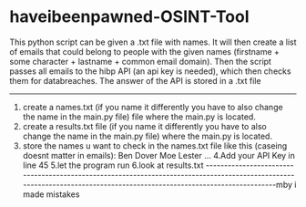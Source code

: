 # haveibeenpawned-OSINT-Tool
This python script can be given a .txt file with names. It will then create a list of emails that could belong to people with the given names (firstname + some character + lastname + common email domain). Then the script passes all emails to the hibp API (an api key is needed), which then checks them for databreaches. The answer of the API is stored in a .txt file

-------------------------------------------------------------------------------------------------------------------------------------------------------------------------
1. create a names.txt (if you name it differently you have to also change the name in the main.py file) file where the main.py is located.
2. create a results.txt file (if you name it differently you have to also change the name in the main.py file) where the main.py is located.
3. store the names u want to check in the names.txt file like this (caseing doesnt matter in emails):
Ben Dover
Moe Lester
...
4.Add your API Key in line 45
5.let the program run
6.look at results.txt
-----------------------------------------------------------------------------------------------------------------------------------------------------------------------mby i made mistakes

